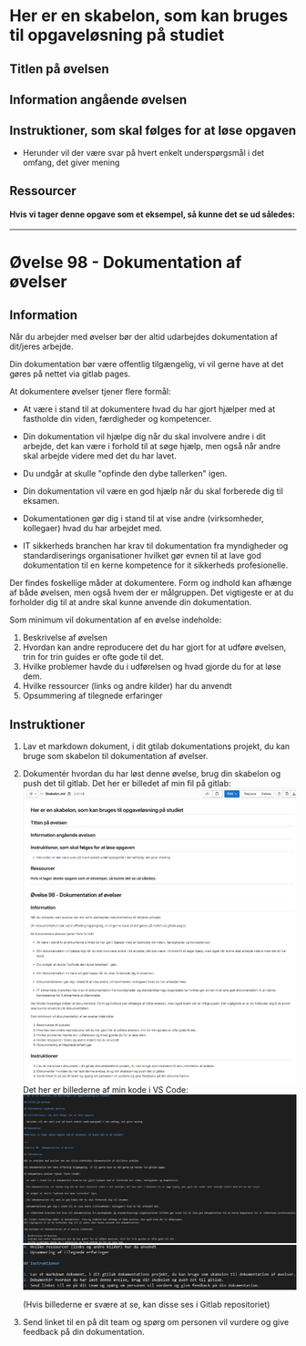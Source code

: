 # Her er en skabelon, som kan bruges til opgaveløsning på studiet

## Titlen på øvelsen

## Information angående øvelsen

## Instruktioner, som skal følges for at løse opgaven

- Herunder vil der være svar på hvert enkelt underspørgsmål i det omfang, det giver mening

## Ressourcer

#### Hvis vi tager denne opgave som et eksempel, så kunne det se ud således:

___

# Øvelse 98 - Dokumentation af øvelser

## Information

Når du arbejder med øvelser bør der altid udarbejdes dokumentation af dit/jeres arbejde.

Din dokumentation bør være offentlig tilgængelig, vi vil gerne have at det gøres på nettet via gitlab pages.

At dokumentere øvelser tjener flere formål:

- At være i stand til at dokumentere hvad du har gjort hjælper med at fastholde din viden, færdigheder og kompetencer.

- Din dokumentation vil hjælpe dig når du skal involvere andre i dit arbejde, det kan være i forhold til at søge hjælp, men også når andre skal arbejde videre med det du har lavet.

- Du undgår at skulle "opfinde den dybe tallerken" igen.

- Din dokumentation vil være en god hjælp når du skal forberede dig til eksamen.

- Dokumentationen gør dig i stand til at vise andre (virksomheder, kollegaer) hvad du har arbejdet med.

- IT sikkerheds branchen har krav til dokumentation fra myndigheder og standardiserings organisationer hvilket gør evnen til at lave god dokumentation til en kerne kompetence for it sikkerheds profesionelle.

Der findes foskellige måder at dokumentere. Form og indhold kan afhænge af både øvelsen, men også hvem der er målgruppen.
Det vigtigeste er at du forholder dig til at andre skal kunne anvende din dokumentation.

Som minimum vil dokumentation af en øvelse indeholde:

1. Beskrivelse af øvelsen
2. Hvordan kan andre reproducere det du har gjort for at udføre øvelsen, trin for trin guides er ofte gode til det.
3. Hvilke problemer havde du i udførelsen og hvad gjorde du for at løse dem.
4. Hvilke ressourcer (links og andre kilder) har du anvendt
5. Opsummering af tilegnede erfaringer

## Instruktioner

1. Lav et markdown dokument, i dit gtilab dokumentations projekt, du kan bruge som skabelon til dokumentation af øvelser.
2. Dokumentér hvordan du har løst denne øvelse, brug din skabelon og push det til gitlab.
Det her er billedet af min fil på gitlab:
    ![BilledeAfGitlabFil](Images/Skabelon_gitlab.png)
Det her er billederne af min kode i VS Code:
    ![BilledeAfSkabelonMD1/2](Images/Skabelon_md1-2.png)
    ![BilledeAfSkabelonMD2/2](Images/Skabelon_md2-2.png)

    (Hvis billederne er svære at se, kan disse ses i Gitlab repositoriet)

3. Send linket til en på dit team og spørg om personen vil vurdere og give feedback på din dokumentation.